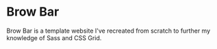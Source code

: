 # Brow Bar

Brow Bar is a template website I've recreated from scratch to further my knowledge of Sass and CSS Grid.